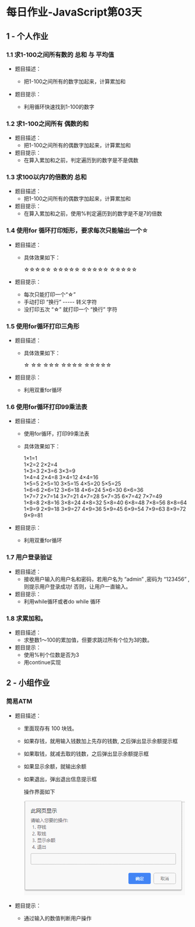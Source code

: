 # 每日作业-JavaScript第03天

## 1 - 个人作业	

### 1.1 求1-100之间所有数的 总和 与 平均值

- 题目描述：
  - 把1-100之间所有的数字加起来，计算累加和

- 题目提示：
  - 利用循环快速找到1-100的数字

### 1.2 求1-100之间所有 偶数的和

- 题目描述：
  - 把1-100之间所有的偶数字加起来，计算累加和
- 题目提示：
  - 在算入累加和之前，判定遍历到的数字是不是偶数

### 1.3 求100以内7的倍数的 总和

- 题目描述：
  - 把1-100之间所有的偶数字加起来，计算累加和
- 题目提示：
  - 在算入累加和之前，使用%判定遍历到的数字是不是7的倍数

### 1.4 使用for 循环打印矩形，要求每次只能输出一个☆

- 题目描述：

  - 具体效果如下：

    ☆☆☆☆☆
  ☆☆☆☆☆
    ☆☆☆☆☆
    ☆☆☆☆☆
  
- 题目提示：

  - 每次只能打印一个“☆”
  - 手动打印 “换行”  ----- 转义字符
  - 没打印五次 “☆”  就打印一个 “换行” 字符

### 1.5 使用for循环打印三角形

- 题目描述：

  - 具体效果如下：

    ☆
  ☆☆
    ☆☆☆
    ☆☆☆☆
    ☆☆☆☆☆
  
- 题目提示：

  - 利用双重for循环

### 1.6 使用for循环打印99乘法表

- 题目描述：

  - 使用for循环，打印99乘法表

  - 具体效果如下：

    1×1=1	
    1×2=2	2×2=4	
    1×3=3	2×3=6	3×3=9	
    1×4=4	2×4=8	3×4=12	4×4=16	
    1×5=5	2×5=10	3×5=15	4×5=20	5×5=25	
    1×6=6	2×6=12	3×6=18	4×6=24	5×6=30	6×6=36	
    1×7=7	2×7=14	3×7=21	4×7=28	5×7=35	6×7=42	7×7=49	
    1×8=8	2×8=16	3×8=24	4×8=32	5×8=40	6×8=48	7×8=56	8×8=64	
    1×9=9	2×9=18	3×9=27	4×9=36	5×9=45	6×9=54	7×9=63	8×9=72	9×9=81

- 题目提示：

  - 利用双重for循环


### 1.7 用户登录验证



- 题目描述：
  - 接收用户输入的用户名和密码，若用户名为 “admin” ,密码为 “123456” ,则提示用户登录成功!  否则，让用户一直输入。
- 题目提示：
  - 利用while循环或者do while 循环

### 1.8 求累加和。

- 题目描述：
  - 求整数1～100的累加值，但要求跳过所有个位为3的数。
- 题目提示：
  - 使用%判个位数是否为3
  - 用continue实现

## 2 - 小组作业

### 简易ATM

- 题目描述：

  - 里面现存有  100 块钱。

  - 如果存钱，就用输入钱数加上先存的钱数, 之后弹出显示余额提示框

  - 如果取钱，就减去取的钱数，之后弹出显示余额提示框

  - 如果显示余额，就输出余额

  - 如果退出，弹出退出信息提示框

    操作界面如下

    ![](images\1.png)

- 题目提示：

  - 通过输入的数值判断用户操作